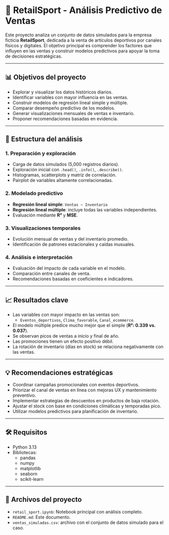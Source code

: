 # 🏬 RetailSport - Análisis Predictivo de Ventas

Este proyecto analiza un conjunto de datos simulados para la empresa ficticia **RetailSport**, dedicada a la venta de artículos deportivos por canales físicos y digitales. El objetivo principal es comprender los factores que influyen en las ventas y construir modelos predictivos para apoyar la toma de decisiones estratégicas.

---

## 📊 Objetivos del proyecto

- Explorar y visualizar los datos históricos diarios.
- Identificar variables con mayor influencia en las ventas.
- Construir modelos de regresión lineal simple y múltiple.
- Comparar desempeño predictivo de los modelos.
- Generar visualizaciones mensuales de ventas e inventario.
- Proponer recomendaciones basadas en evidencia.

---

## 🧪 Estructura del análisis

### 1. **Preparación y exploración**
- Carga de datos simulados (5,000 registros diarios).
- Exploración inicial con `.head()`, `.info()`, `.describe()`.
- Histogramas, scatterplots y matriz de correlación.
- Pairplot de variables altamente correlacionadas.

### 2. **Modelado predictivo**
- **Regresión lineal simple**: `Ventas ~ Inventario`
- **Regresión lineal múltiple**: incluye todas las variables independientes.
- Evaluación mediante **R²** y **MSE**.

### 3. **Visualizaciones temporales**
- Evolución mensual de ventas y del inventario promedio.
- Identificación de patrones estacionales y caídas inusuales.

### 4. **Análisis e interpretación**
- Evaluación del impacto de cada variable en el modelo.
- Comparación entre canales de venta.
- Recomendaciones basadas en coeficientes e indicadores.

---

## 📈 Resultados clave

- Las variables con mayor impacto en las ventas son:
  - `Eventos_deportivos`, `Clima_favorable`, `Canal_ecommerce`.
- El modelo múltiple predice mucho mejor que el simple (**R²: 0.339 vs. 0.037**).
- Se observan picos de ventas a inicio y final de año.
- Las promociones tienen un efecto positivo débil.
- La rotación de inventario (días en stock) se relaciona negativamente con las ventas.

---

## 💡 Recomendaciones estratégicas

- Coordinar campañas promocionales con eventos deportivos.
- Priorizar el canal de ventas en línea con mejoras UX y mantenimiento preventivo.
- Implementar estrategias de descuentos en productos de baja rotación.
- Ajustar el stock con base en condiciones climáticas y temporadas pico.
- Utilizar modelos predictivos para planificación de inventario.

---

## 🛠️ Requisitos

- Python 3.13
- Bibliotecas:
  - pandas
  - numpy
  - matplotlib
  - seaborn
  - scikit-learn
---

## 📁 Archivos del proyecto

- `retail_sport.ipynb`: Notebook principal con análisis completo.
- `README.md`: Este documento.
- `ventas_simuladas.csv`: archivo con el conjunto de datos simulado para el caso.
